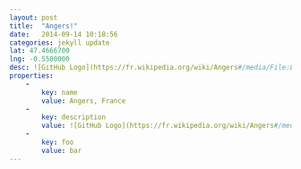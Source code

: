 ```yaml
---
layout: post
title:  "Angers!"
date:   2014-09-14 10:18:56
categories: jekyll update
lat: 47.4666700	
lng: -0.5500000
desc: ![GitHub Logo](https://fr.wikipedia.org/wiki/Angers#/media/File:Loire_Maine_Angers2_tango7174.jpg)
properties:
    -
        key: name
        value: Angers, France
    -
        key: description
        value: ![GitHub Logo](https://fr.wikipedia.org/wiki/Angers#/media/File:Loire_Maine_Angers2_tango7174.jpg)
    -
        key: foo
        value: bar
---
```


